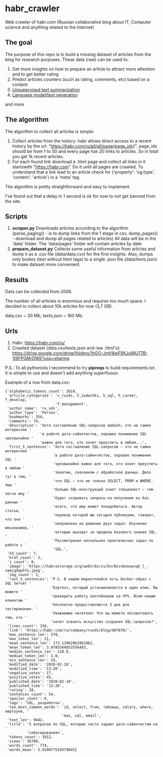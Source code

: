 # habr_crawler
Web crawler of habr.com (Russian collaborative blog about IT, Computer science and anything related to the Internet)

## The goal

The purpose of this repo is to build a missing dataset of articles from the blog for research purposes.
These data (raw) can be used to:

1. Get more insights on how to prepare an article to attract more attention and to get better rating
2. Predict articles counters (such as rating, comments, etc) based on a content
3. [Unsupervised text summarization](https://medium.com/jatana/unsupervised-text-summarization-using-sentence-embeddings-adb15ce83db1)
4. [Language model/text generation](https://medium.com/phrasee/neural-text-generation-generating-text-using-conditional-language-models-a37b69c7cd4b)

and more

## The algorithm

The algorithm to collect all articles is simple:

1. Collect articles from the history. habr allows direct access to a recent history by the url: "https://habr.com/ru/all/all/page{page_idx}". page_idx should be from 1 to 50 and every page has 20 links to articles. So in total you get 1k recent articles.
2. For each found link download a .html page and collect all links in it startswith "https://habr.com". Do it until all pages are crawled. To understand that a link lead to an article check for {'property': 'og:type', 'content': 'article'} in a 'meta' tag.

The algorithm is pretty straightforward and easy to implement.

I've found out that a delay in 1 second is ok for now to not get banned from the site.


## Scripts

1. **scraper.py**
        Downloads articles according to the algorithm
        (parse_paging() - is to dump links from the 1 stage in csv, dump_pages() - download and dump all pages related to articles)
        All data will be in the 'data' folder. The 'data/pages' folder will contain articles by date
2. **prepare_dataset.py**
        Collects some useful information from articles and dump it as a .csv file (data/data.csv) for the first insights. Also, dumps only bodies (text without html tags) to a single .json file (data/texts.json) to make dataset more convenient.


## Results

Data can be collected from 2006. 

The number of all articles is enormous and requires too much space. I decided to collect about 10k articles for now (3,7 GB). 

data.csv ~ 30 Mb, texts.json ~ 160 Mb.

## Urls

1. Habr: https://habr.com/ru/
2. Crawled dataset (data.csv/texts.json and raw .html's): https://drive.google.com/drive/folders/1hGO-JmV8wF9XJulWJT7B-1t9FPGMrDWE?usp=sharing

P.S.: To all pythonists I recommend to try **pipreqs** to build requirements.txt. It is simple to use and doesn't add anything superfluous.

Example of a row from data.csv:

```
{'alphabetic_tokens_count': 1019,
 'article_categories': 'c_ruvds, h_zadachki, h_sql, h_career, f_develop, '
                       'f_management',
 'author_name': 'ru_vds',
 'author_type': 'Person',
 'bookmarks': 354,
 'comments': 74,
 'description': 'Хотя составление SQL-запросов &mdash; это не самое интересное '
                'в работе дата-сайентистов, хорошее понимание SQL чрезвычайно '
                'важно для того, кто хочет преуспеть в любом...',
 'first_5_sentences': 'Хотя составление SQL-запросов — это не самое интересное '
                      'в работе дата-сайентистов, хорошее понимание SQL '
                      'чрезвычайно важно для того, кто хочет преуспеть в любом '
                      'занятии, связанном с обработкой данных. Дело тут в том, '
                      'что SQL — это не только SELECT, FROM и WHERE. Чем '
                      'больше SQL-конструкций знает специалист — тем легче ему '
                      'будет создавать запросы на получение из баз данных '
                      'всего, что ему может понадобиться. Автор статьи, '
                      'перевод которой мы сегодня публикуем, говорит, что она '
                      'направлена на решение двух задач: Изучение механизмов, '
                      'которые выходят за пределы базового знания SQL. '
                      'Рассмотрение нескольких практических задач по работе с '
                      'SQL.',
 'h3_count': 7,
 'href_count': 3,
 'i_count': 0,
 'image': 'https://habrastorage.org/webt/0z/vs/bn/0zvsbnwvpvqk_l_-semjqdqw5fu.jpeg',
 'img_count': 2,
 'last_5_sentences': 'P.S. В нашем маркетплейсе есть Docker-образ с SQL Server '
                     'Express, который устанавливается в один клик. Вы можете '
                     'проверить работу контейнеров на VPS. Всем новым клиентам '
                     'бесплатно предоставляются 3 дня для тестирования. '
                     'Уважаемые читатели! Что вы можете посоветовать тем, кто '
                     'хочет освоить искусство создания SQL-запросов?',
 'lines_count': 159,
 'link': 'https://habr.com/ru/company/ruvds/blog/487878/',
 'max_sentence_len': 578,
 'max_token_len': 21,
 'mean_sentence_len': 173.12962962962962,
 'mean_token_len': 3.9785564853556483,
 'median_sentence_len': 128.0,
 'median_token_len': 2.0,
 'min_sentence_len': 19,
 'modified_date': '2020-02-18',
 'modified_time': '13:20',
 'negative_votes': 17,
 'positive_votes': 45,
 'published_date': '2020-02-18',
 'published_time': '13:20',
 'rating': 28,
 'sentences_count': 54,
 'spoiler_count': 0,
 'tags': 'SQL, разработка',
 'ten_most_common_words': 'id, select, from, таблице, salary, where, employee, '
                          'max, sql, email',
 'text_len': 9442,
 'title': '5 вопросов по SQL, которые часто задают дата-сайентистам на '
          'собеседованиях',
 'tokens_count': 1912,
 'views': 36700,
 'words_count': 774,
 'words_mean': 5.810077519379845}
```